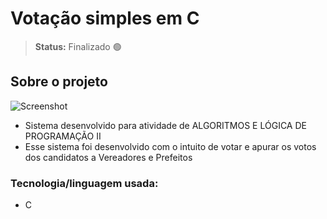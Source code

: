 # Votação simples em C

> **Status:** Finalizado 🟢

## Sobre o projeto
![Screenshot](www)

 - Sistema desenvolvido para atividade de ALGORITMOS E LÓGICA DE PROGRAMAÇÃO II
 - Esse sistema foi desenvolvido com o intuito de votar e apurar os votos dos candidatos a Vereadores e Prefeitos

### Tecnologia/linguagem usada:
 - C

